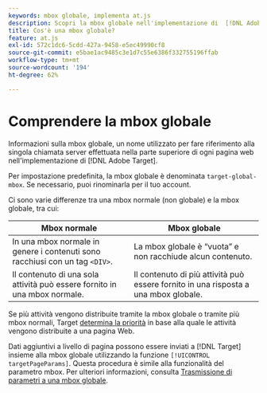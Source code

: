 ```yaml
---
keywords: mbox globale, implementa at.js
description: Scopri la mbox globale nell'implementazione di  [!DNL Adobe Target], a name used to refer to the single server call made at the top of each web page in your [!DNL Target] .
title: Cos'è una mbox globale?
feature: at.js
exl-id: 572c1dc6-5cdd-427a-9458-e5ec49990cf8
source-git-commit: e5bae1ac9485c3e1d7c55e6386f332755196ffab
workflow-type: tm+mt
source-wordcount: '194'
ht-degree: 62%

---
```


# Comprendere la mbox globale

Informazioni sulla mbox globale, un nome utilizzato per fare riferimento alla singola chiamata server effettuata nella parte superiore di ogni pagina web nell&#39;implementazione di [!DNL Adobe Target].

Per impostazione predefinita, la mbox globale è denominata `target-global-mbox`. Se necessario, puoi rinominarla per il tuo account.

Ci sono varie differenze tra una mbox normale (non globale) e la mbox globale, tra cui:

| Mbox normale | Mbox globale |
|--- |--- |
| In una mbox normale in genere i contenuti sono racchiusi con un tag `<DIV>`. | La mbox globale è “vuota” e non racchiude alcun contenuto. |
| Il contenuto di una sola attività può essere fornito in una mbox normale. | Il contenuto di più attività può essere fornito in una risposta a una mbox globale. |

Se più attività vengono distribuite tramite la mbox globale o tramite più mbox normali, Target [determina la priorità](https://experienceleague.adobe.com/docs/target/using/activities/priority.html?lang=it) in base alla quale le attività vengono distribuite a una pagina Web.

Dati aggiuntivi a livello di pagina possono essere inviati a [!DNL Target] insieme alla mbox globale utilizzando la funzione `[!UICONTROL targetPageParams]`. Questa procedura è simile alla funzionalità del parametro mbox. Per ulteriori informazioni, consulta [Trasmissione di parametri a una mbox globale](/help/dev/implement/client-side/atjs/global-mbox/pass-parameters-to-global-mbox.md).
